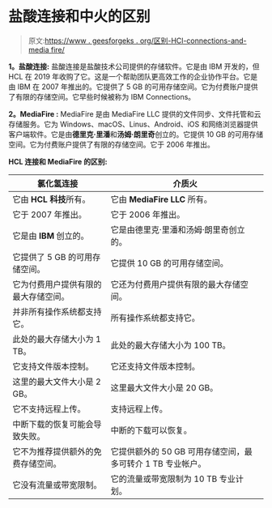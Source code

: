 # 盐酸连接和中火的区别

> 原文:[https://www . geesforgeks . org/区别-HCl-connections-and-media fire/](https://www.geeksforgeeks.org/difference-between-hcl-connections-and-mediafire/)

**1。盐酸连接:**
盐酸连接是盐酸技术公司提供的存储软件。它是由 IBM 开发的，但 HCL 在 2019 年收购了它。这是一个帮助团队更高效工作的企业协作平台。它是由 IBM 在 2007 年推出的。它提供了 5 GB 的可用存储空间。它为付费账户提供了有限的存储空间。它早些时候被称为 IBM Connections。

**2。MediaFire :**
MediaFire 是由 MediaFire LLC 提供的文件同步、文件托管和云存储服务。它为 Windows、macOS、Linus、Android、iOS 和网络浏览器提供客户端软件。它是由**德里克·里潘**和**汤姆·朗里奇**创立的。它提供 10 GB 的可用存储空间。它为付费账户提供了有限的存储空间。它于 2006 年推出。

**HCL 连接和 MediaFire 的区别:**

<center>

| 氯化氢连接 | 介质火 |
| --- | --- |
| 它由 **HCL 科技**所有。 | 它由 **MediaFire LLC** 所有。 |
| 它于 2007 年推出。 | 它于 2006 年推出。 |
| 它是由 **IBM** 创立的。 | 它是由德里克·里潘和汤姆·朗里奇创立的。 |
| 它提供了 5 GB 的可用存储空间。 | 它提供 10 GB 的可用存储空间。 |
| 它为付费用户提供有限的最大存储空间。 | 它还为付费用户提供有限的最大存储空间。 |
| 并非所有操作系统都支持它。 | 所有操作系统都支持它。 |
| 此处的最大存储大小为 1 TB。 | 此处的最大存储大小为 100 TB。 |
| 它支持文件版本控制。 | 它还支持文件版本控制。 |
| 这里的最大文件大小是 2 GB。 | 这里最大文件大小是 20 GB。 |
| 它不支持远程上传。 | 支持远程上传。 |
| 中断下载的恢复可能会导致失败。 | 中断的下载可以恢复。 |
| 它不为推荐提供额外的免费存储空间。 | 它提供额外的 50 GB 可用存储空间，最多可转介 1 TB 专业帐户。 |
| 它没有流量或带宽限制。 | 它的流量或带宽限制为 10 TB 专业计划。 |

</center>